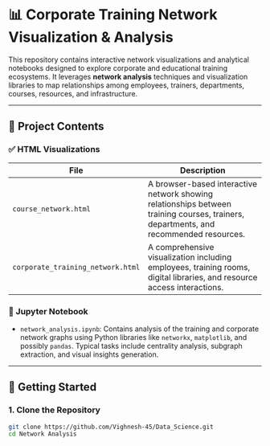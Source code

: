 # 📊 Corporate Training Network Visualization & Analysis

This repository contains interactive network visualizations and analytical notebooks designed to explore corporate and educational training ecosystems. It leverages **network analysis** techniques and visualization libraries to map relationships among employees, trainers, departments, courses, resources, and infrastructure.

---

## 📁 Project Contents

### ✅ HTML Visualizations

| File | Description |
|------|-------------|
| `course_network.html` | A browser-based interactive network showing relationships between training courses, trainers, departments, and recommended resources. |
| `corporate_training_network.html` | A comprehensive visualization including employees, training rooms, digital libraries, and resource access interactions. |


### 🧠 Jupyter Notebook

- `network_analysis.ipynb`: Contains analysis of the training and corporate network graphs using Python libraries like `networkx`, `matplotlib`, and possibly `pandas`. Typical tasks include centrality analysis, subgraph extraction, and visual insights generation.

---

## 🚀 Getting Started

### 1. Clone the Repository

```bash
git clone https://github.com/Vighnesh-45/Data_Science.git
cd Network Analysis
